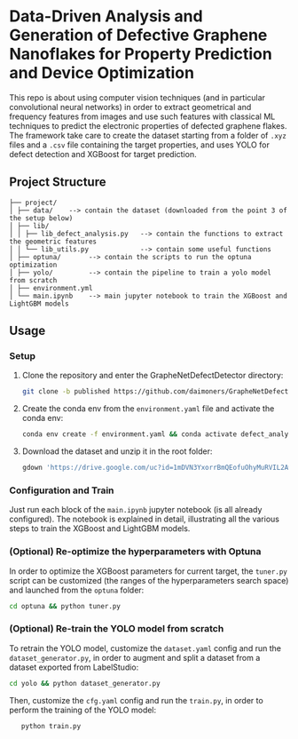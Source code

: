 # Data-Driven Analysis and Generation of Defective Graphene Nanoflakes for Property Prediction and Device Optimization
<!-- Ho fatto il tuning dei parametri solo per il target total_energy, bisognerebbe farlo anche per energy_per_atom o qualche altro target che vogliamo studiare.

attualmente il file ``tuner.py``, ha come modello al suo interno solo il xgBoost  e salva tutto in ``optuna.log``. Per usare il tuner ho salvato i dati di training normalizzati con numpy e si chiamano
``X_norm.npy`` e ``Y_norm.npy``.

Si potrebbe eliminare tutta la parte sotto il fit che è la roba vecchia del tesista. -->

This repo is about using computer vision techniques (and in particular convolutional neural networks) in order to extract geometrical and frequency features from images and use such features with classical ML techniques to predict the electronic properties of defected graphene flakes. The framework take care to create the dataset starting from a folder of `.xyz` files and a `.csv` file containing the target properties, and uses YOLO for defect detection and XGBoost for target prediction.

## Project Structure
   ```
   ├── project/
   │ ├── data/    --> contain the dataset (downloaded from the point 3 of the setup below)
   │ ├── lib/
   │ │ ├── lib_defect_analysis.py   --> contain the functions to extract the geometric features
   │ │ └── lib_utils.py             --> contain some useful functions
   │ ├── optuna/       --> contain the scripts to run the optuna optimization
   │ ├── yolo/         --> contain the pipeline to train a yolo model from scratch
   │ ├── environment.yml
   │ └── main.ipynb    --> main jupyter notebook to train the XGBoost and LightGBM models
   ```

## Usage

### Setup
1. Clone the repository and enter the GrapheNetDefectDetector directory:
   ```bash
   git clone -b published https://github.com/daimoners/GrapheNetDefectDetector.git --depth 1 && cd GrapheNetDefectDetector
   ```

2. Create the conda env from the `environment.yaml` file and activate the conda env:
   ```bash
   conda env create -f environment.yaml && conda activate defect_analysis
   ```

3. Download the dataset and unzip it in the root folder:
   ```bash
   gdown 'https://drive.google.com/uc?id=1mDVN3YxorrBmQEofuOhyMuRVIL2AwYaa' && unzip data_chapter_7.zip
   ```

### Configuration and Train

Just run each block of the `main.ipynb` jupyter notebook (is all already configured). The notebook is explained in detail, illustrating all the various steps to train the XGBoost and LightGBM models.


### (Optional) Re-optimize the hyperparameters with Optuna

In order to optimize the XGBoost parameters for current target, the `tuner.py` script can be customized (the ranges of the hyperparameters search space) and launched from the `optuna` folder:
   
   ```bash
   cd optuna && python tuner.py
   ```

### (Optional) Re-train the YOLO model from scratch

To retrain the YOLO model, customize the `dataset.yaml` config and run the `dataset_generator.py`, in order to augment and split a dataset from a dataset exported from LabelStudio:
   ```bash
   cd yolo && python dataset_generator.py
   ```
Then, customize the `cfg.yaml` config and run the `train.py`, in order to perform the training of the YOLO model:
```bash
   python train.py
   ```
